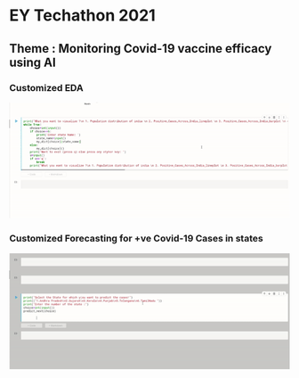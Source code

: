 # EY Techathon 2021

## Theme : Monitoring Covid-19 vaccine efficacy using AI

### Customized EDA 
![](visuals/eda.gif)

### Customized Forecasting for +ve Covid-19 Cases in states

![](visuals/model.gif)
